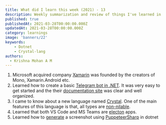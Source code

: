 ```yaml
---
title: What did I learn this week (2021) - 13
description: Weekly summarization and review of things I've learned in the final week of March 2021 
published: true
publishedAt: 2021-03-28T00:00:00.000Z
updatedAt: 2021-03-28T00:00:00.000Z
category: learnings
image: 'banners/22'
keywords:
    - Dotnet
    - Crystal-lang
authors:
  - Krishna Mohan A M
---
```


1. Microsoft acquired company [Xamarin](https://en.wikipedia.org/wiki/Xamarin) was founded by the creators of Mono, Xamarin.Android etc.
2. Learned how to create a basic [Telegram bot in .NET](https://github.com/TelegramBots/Telegram.Bot). It was very easy to get started and the their [documentation site](https://telegrambots.github.io/book/2/send-msg/text-msg.html) was clear and well organized.
3. I came to know about a new language named [Crystal](https://crystal-lang.org/). One of the main features of this language is that, all types are [non-nilable](https://www.infoq.com/presentations/Null-References-The-Billion-Dollar-Mistake-Tony-Hoare/).
4. Learned that both VS Code and MS Teams are [electon](https://www.electronjs.org/) apps.
5. Learned how to [generate](https://twitter.com/KrishnaAnaril/status/1374772690972602368?s=20) a screenshot using [PuppeteerSharp](https://www.puppeteersharp.com/) in dotnet